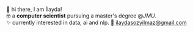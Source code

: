 👋 hi there, I am İlayda!  
🤓 a **computer scientist** pursuing a master's degree @*JMU*.     
✨ currently interested in data, ai and nlp. 
📩 ilaydasozyilmaz@gmail.com



<!---
ilaydasoz/ilaydasoz is a ✨ special ✨ repository because its `README.md` (this file) appears on your GitHub profile.
You can click the Preview link to take a look at your changes.
--->
